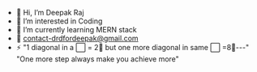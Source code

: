- 👋 Hi, I’m Deepak Raj 
- 👀 I’m interested in Coding
- 🌱 I’m currently learning MERN stack
- 💭 contact-drdfordeepak@gmail.com
- ⚡ "1 diagonal in a ⬜ = 2📐 but one more diagonal in same ⬜ =8📐---"
            "One more step always make you achieve more"
<!---
DeepakRajDmaranadu/DeepakRajDmaranadu is a ✨ special ✨ repository because its `README.md` (this file) appears on your GitHub profile.
You can click the Preview link to take a look at your changes.
--->
